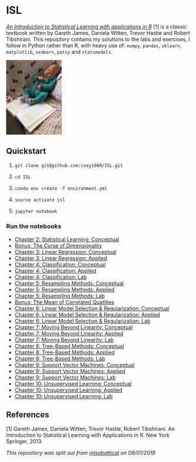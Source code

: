 # ISL

[*An Introduction to Statistical Learning with applications in R*](http://www-bcf.usc.edu/~gareth/ISL/) [1] is a classic textbook written by Gareth James, Daniela Witten, Trevor Hastie and Robert Tibshirani. This repository contains my solutions to the labs and exercises, I follow in Python rather than R, with heavy use of: `numpy`, `pandas`, `sklearn`, `matplotlib`, `seaborn`, `patsy` and `statsmodels`.

<img src="./isl.jpg" alt="isl" width="30%"/>


## Quickstart

1. `git clone git@github.com:coxy1989/ISL.git`

2. `cd ISL`

3. `conda env create -f environment.yml`

4. `source activate isl`

5. `jupyter notebook`

### Run the notebooks

- [Chapter 2: Statistical Learning: Conceptual](https://nbviewer.jupyter.org/github/coxy1989/isl/blob/master/chapter_2/exercises.ipynb)
- [Bonus: The Curse of Dimensionality](https://nbviewer.jupyter.org/github/coxy1989/isl/blob/master/chapter_2/curse_of_dimensionality.ipynb)
- [Chapter 3: Linear Regression: Conceptual](https://nbviewer.jupyter.org/github/coxy1989/isl/blob/master/chapter_3/exercises_conceptual.ipynb)
- [Chapter 3: Linear Regression: Applied](https://nbviewer.jupyter.org/github/coxy1989/isl/blob/master/chapter_3/exercises_applied.ipynb)
- [Chapter 4: Classification: Conceptual](https://nbviewer.jupyter.org/github/coxy1989/isl/blob/master/chapter_4/exercises_conceptual.ipynb)
- [Chapter 4: Classification: Applied](https://nbviewer.jupyter.org/github/coxy1989/isl/blob/master/chapter_4/exercises_applied.ipynb)
- [Chapter 4: Classification: Lab](https://nbviewer.jupyter.org/github/coxy1989/isl/blob/master/chapter_4/lab.ipynb)
- [Chapter 5: Resampling Methods: Conceptual](https://nbviewer.jupyter.org/github/coxy1989/isl/blob/master/chapter_5/exercises_conceptual.ipynb)
- [Chapter 5: Resampling Methods: Applied](https://nbviewer.jupyter.org/github/coxy1989/isl/blob/master/chapter_5/exercises_applied.ipynb)
- [Chapter 5: Resampling Methods: Lab](https://nbviewer.jupyter.org/github/coxy1989/isl/blob/master/chapter_5/lab.ipynb)
- [Bonus: The Mean of Correlated Quatities](https://nbviewer.jupyter.org/github/coxy1989/isl/blob/master/chapter_5/notes.ipynb)
- [Chapter 6: Linear Model Selection & Regularization: Conceptual](https://nbviewer.jupyter.org/github/coxy1989/isl/blob/master/chapter_6/conceptual.ipynb)
- [Chapter 6: Linear Model Selection & Regularization: Applied](https://nbviewer.jupyter.org/github/coxy1989/isl/blob/master/chapter_6/applied.ipynb)
- [Chapter 6: Linear Model Selection & Regularization: Lab](https://nbviewer.jupyter.org/github/coxy1989/isl/blob/master/chapter_6/lab.ipynb)
- [Chapter 7: Moving Beyond Linearity: Conceptual](https://nbviewer.jupyter.org/github/coxy1989/isl/blob/master/chapter_7/conceptual.ipynb)
- [Chapter 7: Moving Beyond Linearity: Applied](https://nbviewer.jupyter.org/github/coxy1989/isl/blob/master/chapter_7/applied.ipynb)
- [Chapter 7: Moving Beyond Linearity: Lab](https://nbviewer.jupyter.org/github/coxy1989/isl/blob/master/chapter_7/lab.ipynb)
- [Chapter 8: Tree-Based Methods: Conceptual](https://nbviewer.jupyter.org/github/coxy1989/isl/blob/master/chapter_8/conceptual.ipynb)
- [Chapter 8: Tree-Based Methods: Applied](https://nbviewer.jupyter.org/github/coxy1989/isl/blob/master/chapter_8/applied.ipynb)
- [Chapter 8: Tree-Based Methods: Lab](https://nbviewer.jupyter.org/github/coxy1989/isl/blob/master/chapter_8/lab.ipynb)
- [Chapter 9: Support Vector Machines: Conceptual](https://nbviewer.jupyter.org/github/coxy1989/isl/blob/master/chapter_9/conceptual.ipynb)
- [Chapter 9: Support Vector Machines: Applied](https://nbviewer.jupyter.org/github/coxy1989/isl/blob/master/chapter_9/applied.ipynb)
- [Chapter 9: Support Vector Machines: Lab](https://nbviewer.jupyter.org/github/coxy1989/isl/blob/master/chapter_9/lab.ipynb)
- [Chapter 10: Unsupervised Learning: Conceptual](https://nbviewer.jupyter.org/github/coxy1989/isl/blob/master/chapter_10/conceptual.ipynb)
- [Chapter 10: Unsupervised Learning: Applied](https://nbviewer.jupyter.org/github/coxy1989/isl/blob/master/chapter_10/applied.ipynb)
- [Chapter 10: Unsupervised Learning: Lab](https://nbviewer.jupyter.org/github/coxy1989/isl/blob/master/chapter_10/lab.ipynb)

## References

[1] Gareth James, Daniela Witten, Trevor Hastie, Robert Tibshirani. An Introduction to Statistical Learning with Applications in R. New York Springer, 2013.



*This repository was split out from [mlsabattical](https://github.com/coxy1989/mlsabbatical) on 09/01/2018*
